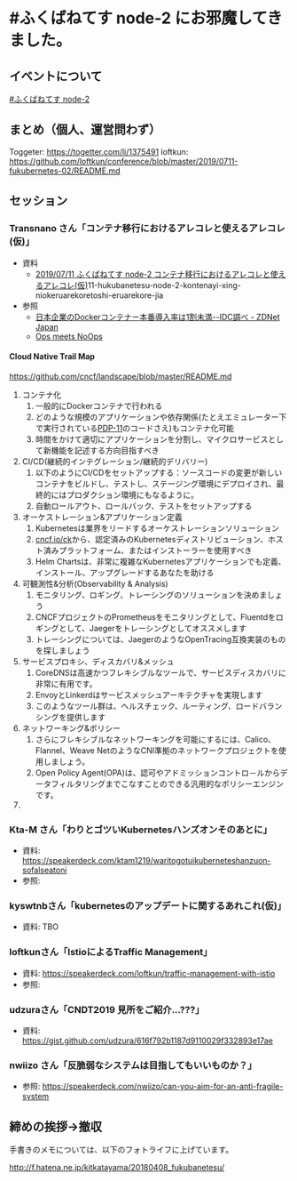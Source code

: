 # #ふくばねてす node-2 にお邪魔してきました。

## イベントについて

[#ふくばねてす node-2](https://fukubernetes.connpass.com/event/135117/)

## まとめ（個人、運営問わず）

Toggeter: https://togetter.com/li/1375491
loftkun: https://github.com/loftkun/conference/blob/master/2019/0711-fukubernetes-02/README.md

## セッション

### Transnano さん「コンテナ移行におけるアレコレと使えるアレコレ(仮)」

* 資料
  * [2019/07/11 ふくばねてす node-2 コンテナ移行におけるアレコレと使えるアレコレ(仮)](https://speakerdeck.com/transnano/)11-hukubanetesu-node-2-kontenayi-xing-niokeruarekoretoshi-eruarekore-jia
* 参照
  * [日本企業のDockerコンテナー本番導入率は1割未満--IDC調べ - ZDNet Japan](https://japan.zdnet.com/article/35139430/)
  * [Ops meets NoOps](https://www.slideshare.net/ToruMakabe/ops-meets-noops)

#### Cloud Native Trail Map

https://github.com/cncf/landscape/blob/master/README.md

1. コンテナ化
    1. 一般的にDockerコンテナで行われる
    1. どのような規模のアプリケーションや依存関係(たとえエミュレーター下で実行されている[PDP-11](https://ja.wikipedia.org/wiki/PDP-11)のコードさえ)もコンテナ化可能
    1. 時間をかけて適切にアプリケーションを分割し、マイクロサービスとして新機能を記述する方向目指すべき
1. CI/CD(継続的インテグレーション/継続的デリバリー)
    1. 以下のようにCI/CDをセットアップする：ソースコードの変更が新しいコンテナをビルドし、テストし、ステージング環境にデプロイされ、最終的にはプロダクション環境にもなるように。
    1. 自動ロールアウト、ロールバック、テストをセットアップする
1. オーケストレーション&アプリケーション定義
    1. Kubernetesは業界をリードするオーケストレーションソリューション
    1. [cncf.io/ck](https://cncf.io/ck)から、認定済みのKubernetesディストリビューション、ホスト済みプラットフォーム、またはインストーラーを使用すべき
    1. Helm Chartsは、非常に複雑なKubernetesアプリケーションでも定義、インストール、アップグレードするあなたを助ける
1. 可観測性&分析(Observability & Analysis)
    1. モニタリング、ロギング、トレーシングのソリューションを決めましょう
    1. CNCFプロジェクトのPrometheusをモニタリングとして、Fluentdをロギングとして、Jaegerをトレーシングとしてオススメします
    1. トレーシングについては、JaegerのようなOpenTracing互換実装のものを探しましょう
1. サービスプロキシ、ディスカバリ&メッシュ
    1. CoreDNSは高速かつフレキシブルなツールで、サービスディスカバリに非常に有用です。
    1. EnvoyとLinkerdはサービスメッシュアーキテクチャを実現します
    1. このようなツール群は、ヘルスチェック、ルーティング、ロードバランシングを提供します
1. ネットワーキング&ポリシー
    1. さらにフレキシブルなネットワーキングを可能にするには、Calico、Flannel、Weave NetのようなCNI準拠のネットワークプロジェクトを使用しましょう。
    1. Open Policy Agent(OPA)は、認可やアドミッションコントロ－ルからデータフィルタリングまでこなすことのできる汎用的なポリシーエンジンです。
1. 

### Kta-M さん「わりとゴツいKubernetesハンズオンそのあとに」

* 資料: https://speakerdeck.com/ktam1219/waritogotuikuberneteshanzuon-sofalseatoni
* 参照:

### kyswtnbさん「kubernetesのアップデートに関するあれこれ(仮)」

* 資料: TBO

### loftkunさん「IstioによるTraffic Management」

* 資料: https://speakerdeck.com/loftkun/traffic-management-with-istio
* 参照:

### udzuraさん「CNDT2019 見所をご紹介...???」

* 資料: https://gist.github.com/udzura/616f792b1187d9110029f332893e17ae

### nwiizo さん「反脆弱なシステムは目指してもいいものか？」

* 参照: https://speakerdeck.com/nwiizo/can-you-aim-for-an-anti-fragile-system

## 締めの挨拶→撤収

手書きのメモについては、以下のフォトライフに上げています。

http://f.hatena.ne.jp/kitkatayama/20180408_fukubanetesu/
